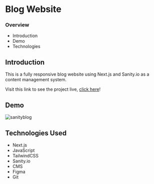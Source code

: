# Blog Website
### Overview
* Introduction
* Demo
* Technologies

## Introduction

This is a fully responsive blog website using Next.js and Sanity.io as a content management system. 

Visit this link to see the project live, [click here](https://sanity-blog-beryl.vercel.app/)!

## Demo

![sanityblog](https://user-images.githubusercontent.com/41869496/157279603-fed819a2-dea4-49ba-86e8-50e4cb8b0651.gif)

## Technologies Used
- Next.js
- JavaScript
- TailwindCSS
- Sanity.io
- CMS
- Figma
- Git

